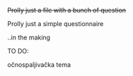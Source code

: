 <del>Prolly just a file with a bunch of question

Prolly just a simple questionnaire

..in the making

TO DO:

očnospaljivačka tema
